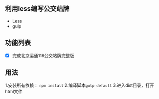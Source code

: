 ## 利用less编写公交站牌

+ Less
+ gulp

## 功能列表
- [x] 完成北京运通118公交站牌完整版

## 用法
1.安装所有依赖： `npm install`
2.编译脚本`gulp default`
3.进入dist目录，打开html文件
